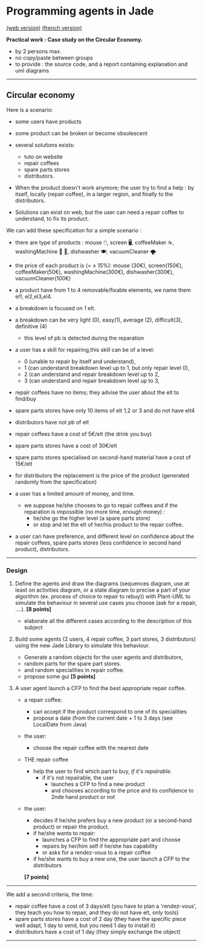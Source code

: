 <meta name="description" content="Programming multi-agent in Java : use of an updated version of the Jade 
platform. Materials for Jade Tutorial : communication, protocols, votes, services, behaviors, ..." />

# Programming agents in Jade

[(web version)](https://emmanueladam.github.io/jade/)
[(french version)](https://github.com/EmmanuelADAM/jade/tree/master/)

**Practical work : Case study on the Circular Economy.**
- by 2 persons max.
- no copy/paste between groups
- to provide : the source code, and a report containing explanation and uml diagrams

----
## Circular economy

Here is a scenario:
 
 - some users have products
 - some product can be broken or become obsolescent 
 - several solutions exists:
   - tuto on website
   - repair coffees
   - spare parts stores
   - distributors.

- When the product doesn't work anymore; the user try to find a help : by itself, locally (repair coffee), in a larger 
region, and finally to the distributors.

- Solutions can exist on web, but the user can need a repair coffee to understand, to fix its product.

We can add these specification for a simple scenario : 
- there are type of products : mouse :computer_mouse:, screen :desktop_computer:,  coffeeMaker :coffee:, washingMachine :dress: :jeans:, dishwasher :plate_with_cutlery:,  vacuumCleaner :tornado:
- the price of each product is (= ± 15%): mouse  (30€), screen(150€),  coffeeMaker(50€), washingMachine(300€), dishwasher(300€),  vacuumCleaner(100€)
- a product have from 1 to 4 removable/fixable elements, we name them el1, el2,el3,el4.
- a breakdown is focused on 1 elt.
- a breakdown can be very light (0), easy(1), average (2), difficult(3), definitive (4)
  - this level of pb is detected during the reparation  
- a user has a skill for repairing,this skill can be of a level: 
  - 0 (unable to repair by itself and understand), 
  - 1 (can understand breakdown level up to 1, but only repair level 0),
  - 2 (can understand and repair breakdown level up to 2,
  - 3 (can understand and repair breakdown level up to 3,

- repair coffees have no items; they advise the user about the elt to find/buy
- spare parts stores have only 10 items of elt 1,2 or 3 and do not have elt4
- distributors have not pb of elt

- repair coffees have a cost of 5€/elt (the drink you buy)
- spare parts stores have a cost of 30€/elt
- spare parts stores specialised on second-hand material have a cost of 15€/elt
- for distributors the replacement is the price of the product (generated randomly from the specification)

- a user has a limited amount of money, and time. 
  - we suppose he/she chooses to go to repair coffees and if the reparation is impossible (no more time, enough money)  : 
    - he/she go the  higher level (a spare parts store)
    - or stop and let the elt of her/his product to the repair coffee..

- a user can have preference, and different level on confidence about the repair coffees, spare parts stores (less confidence in second hand product), distributors.

---
### Design
1. Define the agents and draw the diagrams (sequences diagram, use at least on activities diagram, or a state diagram to precise a part of your algorithm (ex. process of choice to repair to rebuy)) with Plant-UML 
to simulate the behaviour in several use cases you choose (ask for a repair, ....). **[8 points]**
    - elaborate all the different cases according to the description of this subject

2. Build some agents (2 users, 4 repair coffee, 3 part stores, 3 distributors) using the new Jade Library to simulate this behaviour.
   - Generate a random objects for the user agents and distributors, 
   - random parts for the spare part stores.
   - and random specialities in repair coffee.
   - propose some gui **[5 points]**

3. A user agent launch a CFP to find the best appropriate repair coffee.
   -  a repair coffee:
        - can accept if the product correspond to one of its specialities
        - propose a date (from the current date + 1 to 3 days (see LocalDate from Java)
   - the user:
     - choose the repair coffee with the nearest date
   - THE repair coffee 
     - help the user to find which part to buy, *if it's repairable*. 
       - if it's not repairable, the user
           - launches a CFP to find a new product
           - and chooses according to the price and its confidence to 2nde hand product or not
   - the user:
     - decides if he/she prefers buy a new product (or a second-hand product) or repair the product.
     - if he/she wants to repair:
       - launches a CFP to find the appropriate part and choose
       - repairs by her/him self if he/she has capability
       - or asks for a rendez-vous to a repair coffee
     - if he/she wants to buy a new one, the user launch a CFP to the distributors

     **[7 points]**

---

We add a second criteria, the time:
- repair coffee have a cost of 3 days/elt (you have to plan a 'rendez-vous', they teach you how to repair, and they do not have elt, only tools)
- spare parts stores  have a cost of 2 day (they have the specific piece well adapt, 1 day to send, but you need 1 day to install it)
- distributors have a cost of 1 day (they simply exchange the object)

---
